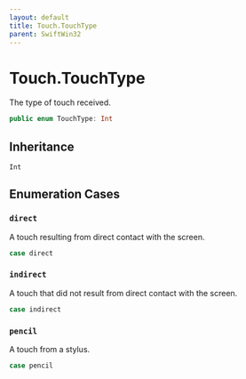 ```yaml
---
layout: default
title: Touch.TouchType
parent: SwiftWin32
---
```

# Touch.TouchType

The type of touch received.

``` swift
public enum TouchType: Int 
```

## Inheritance

`Int`

## Enumeration Cases

### `direct`

A touch resulting from direct contact with the screen.

``` swift
case direct
```

### `indirect`

A touch that did not result from direct contact with the screen.

``` swift
case indirect
```

### `pencil`

A touch from a stylus.

``` swift
case pencil
```
